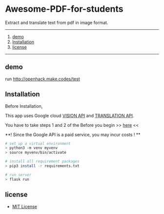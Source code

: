 # Awesome-PDF-for-students

Extract and translate text from pdf in image format.



*****



1. [demo](#demo)
2. [Installation](#Installation)
3. [license](#license)

*****



## demo

run http://openhack.make.codes/test



## Installation

Before Installation,

This app uses Google cloud [VISION API](https://cloud.google.com/vision/) and [TRANSLATION API](https://cloud.google.com/translate).

 You have to take steps 1 and 2 of the Before you begin >> [here](https://cloud.google.com/translate/docs/quickstart) <<

**! Since the Google API is a paid service, you may incur costs ! ** 



```bash
# set up a virtual environment
> python3 -m venv myvenv
> source myvenv/bin/activate

# install all requirement packages
> pip3 install -r requirements.txt

# run server
> flask run
```

## license

* [MIT License](LICENSE)

  

